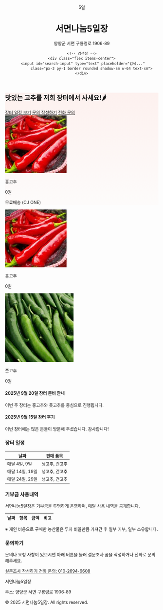 <!DOCTYPE html>
<html lang="ko">
<head>
<meta charset="UTF-8">
<title>서면나눔5일장</title>
<meta name="description" content="양양군 서면의 장터, 서면나눔5일장 농산물 직거래 페이지입니다." />
<meta name="viewport" content="width=device-width, initial-scale=1.0">
<link href="https://unpkg.com/tailwindcss@^2/dist/tailwind.min.css" rel="stylesheet">
<style>
.hero-bg {background: linear-gradient(180deg, rgba(255,99,71,0.08), rgba(255,160,122,0.02));}
</style>
</head>
<body class="font-sans text-gray-800 bg-gray-50">

<!-- Header -->
<header class="bg-white shadow-sm">
  <div class="max-w-6xl mx-auto px-4 py-4 flex items-center justify-between">
    <div class="flex items-center space-x-3">
      <div class="w-12 h-12 bg-red-500 rounded-md flex items-center justify-center text-white font-bold">5일</div>
      <div>
        <h1 class="text-lg font-semibold">서면나눔5일장</h1>
        <p class="text-xs text-gray-500">양양군 서면 구룡령로 1906-89</p>
      </div>
    </div>

    <!-- 검색창 -->
    <div class="flex items-center">
      <input id="search-input" type="text" placeholder="검색..." 
             class="px-3 py-1 border rounded shadow-sm w-64 text-sm">
    </div>
  </div>
</header>

<!-- Hero Section -->
<section class="hero-bg py-12">
  <div class="max-w-6xl mx-auto px-4 grid md:grid-cols-2 gap-6 items-center">
    <div>
      <h2 class="text-3xl font-extrabold mb-2">맛있는 고추를 저희 장터에서 사세요!🌶</h2>
      <div class="flex space-x-3">
        <a href="#schedule" class="px-4 py-2 bg-red-500 text-white rounded shadow-sm">장터 일정 보기</a>
        <a href="https://forms.gle/h7DNUtKJ9b5EeR3CA" target="_blank"
           class="px-4 py-2 border border-gray-300 rounded hover:bg-gray-100">문의 작성하기</a>
        <a href="tel:01026946608"
           class="px-4 py-2 border border-gray-300 rounded hover:bg-gray-100">전화 문의</a>
      </div>
    </div>
    <div class="bg-white rounded-lg shadow-inner p-4 text-center search-item">
      <img src="홍고추.jpg" alt="홍고추 상품 이미지" class="mx-auto w-48 h-auto mb-2 rounded">
      <p class="font-semibold">홍고추</p>
      <p class="text-red-500 font-bold">0원</p>
      <p class="text-sm text-gray-600">무료배송 (CJ ONE)</p>
    </div>
  </div>
</section>

<!-- Products Section -->
<section id="products" class="max-w-6xl mx-auto px-4 py-6 overflow-x-auto flex gap-4">
  <div class="bg-white rounded-lg shadow p-4 flex-shrink-0 search-item">
    <img src="홍고추.jpg" alt="홍고추" class="mx-auto w-48 h-auto mb-2 rounded">
    <p class="font-semibold">홍고추</p>
    <p class="text-red-500 font-bold">0원</p>
  </div>
  <div class="bg-white rounded-lg shadow p-4 flex-shrink-0 search-item">
    <img src="풋고추.jpg" alt="풋고추" class="mx-auto w-48 h-auto mb-2 rounded">
    <p class="font-semibold">풋고추</p>
    <p class="text-red-500 font-bold">0원</p>
  </div>
</section>

<!-- Posts Section -->
<section id="posts" class="max-w-6xl mx-auto px-4 py-6 overflow-x-auto flex gap-4">
  <div class="border-b py-2 px-4 w-96 flex-shrink-0 search-item">
    <h4 class="font-semibold">2025년 9월 20일 장터 준비 안내</h4>
    <p>이번 주 장터는 홍고추와 풋고추를 중심으로 진행됩니다.</p>
  </div>
  <div class="border-b py-2 px-4 w-96 flex-shrink-0 search-item">
    <h4 class="font-semibold">2025년 9월 15일 장터 후기</h4>
    <p>이번 장터에는 많은 분들이 방문해 주셨습니다. 감사합니다!</p>
  </div>
</section>

<!-- Schedule Section (always last in search results) -->
<section id="schedule" class="bg-white py-8 search-item">
  <div class="max-w-6xl mx-auto px-4 overflow-x-auto">
    <h3 class="text-2xl font-bold mb-4">장터 일정</h3>
    <div class="overflow-auto bg-gray-50 p-4 rounded">
      <table class="min-w-full text-sm text-left">
        <thead>
          <tr class="text-gray-600">
            <th class="p-2">날짜</th>
            <th class="p-2">판매 품목</th>
          </tr>
        </thead>
        <tbody>
          <tr class="border-t"><td class="p-2">매달 4일, 9일</td><td class="p-2">생고추, 건고추</td></tr>
          <tr class="border-t"><td class="p-2">매달 14일, 19일</td><td class="p-2">생고추, 건고추</td></tr>
          <tr class="border-t"><td class="p-2">매달 24일, 29일</td><td class="p-2">생고추, 건고추</td></tr>
        </tbody>
      </table>
    </div>
  </div>
</section>

<!-- Donation Section -->
<section id="donation" class="bg-white py-10">
  <div class="max-w-6xl mx-auto px-4">
    <h3 class="text-2xl font-bold mb-4">기부금 사용내역</h3>
    <p class="text-gray-600 mb-4">서면나눔5일장은 기부금을 투명하게 운영하며, 매달 사용 내역을 공개합니다.</p>
    <div class="overflow-auto bg-gray-50 p-4 rounded">
      <table class="min-w-full text-sm text-left">
        <thead>
          <tr class="text-gray-600">
            <th class="p-2">날짜</th>
            <th class="p-2">항목</th>
            <th class="p-2">금액</th>
            <th class="p-2">비고</th>
          </tr>
        </thead>
        <tbody id="donation-body" class="search-item"></tbody>
      </table>
    </div>
    <p class="mt-4 text-sm text-gray-500">※ 개인 비용으로 구매한 농산물은 투자 비율만큼 가져간 후 일부 기부, 일부 소유합니다.</p>
  </div>
</section>

<!-- Contact Section -->
<section id="contact" class="max-w-6xl mx-auto px-4 py-10 text-center search-item">
  <h3 class="text-2xl font-bold mb-3">문의하기</h3>
  <p class="mb-4 text-gray-600">문의나 요청 사항이 있으시면 아래 버튼을 눌러 설문조사 폼을 작성하거나 전화로 문의해주세요.</p>
  <div class="flex flex-col md:flex-row justify-center gap-4">
    <a href="https://forms.gle/h7DNUtKJ9b5EeR3CA" target="_blank"
       class="px-6 py-3 bg-blue-600 text-white rounded shadow hover:bg-blue-700 transition">
      설문조사 작성하기
    </a>
    <a href="tel:01026946608"
       class="px-6 py-3 bg-green-600 text-white rounded shadow hover:bg-green-700 transition">
      전화 문의: 010-2694-6608
    </a>
  </div>
</section>

<!-- Footer -->
<footer class="bg-gray-800 text-gray-200 py-6 mt-8">
  <div class="max-w-6xl mx-auto px-4 text-sm flex flex-col md:flex-row justify-between">
    <div>
      <p class="font-semibold">서면나눔5일장</p>
      <p class="text-xs">주소: 양양군 서면 구룡령로 1906-89</p>
    </div>
    <div class="text-xs text-gray-400">
      <p>© 2025 서면나눔5일장. All rights reserved.</p>
    </div>
  </div>
</footer>

<!-- JS: 통합 검색 + 기부금 API -->
<script>
const searchInput = document.getElementById('search-input');

searchInput.addEventListener('input', function() {
  const term = this.value.toLowerCase();
  const schedule = document.getElementById('schedule');
  
  // 먼저 모든 search-item 숨김
  document.querySelectorAll('.search-item').forEach(item => item.style.display = 'none');
  
  // 상품, 게시글, 기타 검색
  document.querySelectorAll('.search-item').forEach(item => {
    if(item.id !== 'schedule') {
      const text = item.innerText.toLowerCase();
      if(text.includes(term)) item.style.display = 'block';
    }
  });
  
  // 장터 일정은 항상 맨 아래
  schedule.style.display = 'block';
});

// 기부금 데이터 로드
async function loadDonations() {
  const sheetId = "1BonKPabCsJpnpmatmyoabENRZjgxpOmN7q73cgQdFD8";
  const sheetName = "Sheet1";
  const url = `https://opensheet.elk.sh/${sheetId}/${sheetName}`;
  try {
    const res = await fetch(url);
    const data = await res.json();
    const tbody = document.getElementById("donation-body");
    tbody.innerHTML = "";
    data.forEach(row => {
      const tr = document.createElement("tr");
      tr.innerHTML = `
        <td class="p-2 border-t">${row.날짜 || ""}</td>
        <td class="p-2 border-t">${row.항목 || ""}</td>
        <td class="p-2 border-t">${row.금액 || ""}</td>
        <td class="p-2 border-t">${row.비고 || ""}</td>
      `;
      tbody.appendChild(tr);
    });
  } catch(err) { console.error("기부금 데이터 로드 실패:", err); }
}

loadDonations();
</script>
</body>
</html>
